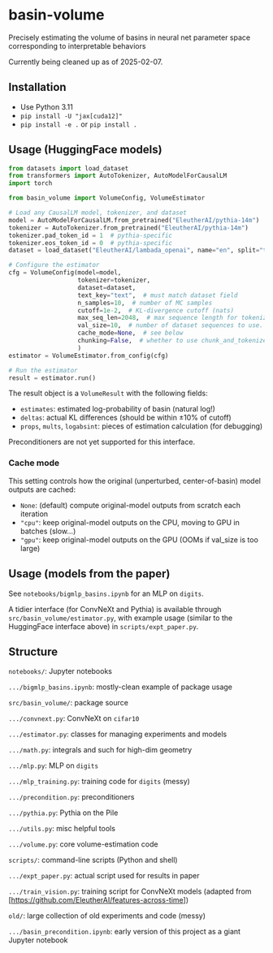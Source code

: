 # basin-volume
Precisely estimating the volume of basins in neural net parameter space corresponding to interpretable behaviors

Currently being cleaned up as of 2025-02-07.


## Installation

* Use Python 3.11
* `pip install -U "jax[cuda12]"`
* `pip install -e .` or `pip install .`


## Usage (HuggingFace models)

```python
from datasets import load_dataset
from transformers import AutoTokenizer, AutoModelForCausalLM
import torch

from basin_volume import VolumeConfig, VolumeEstimator

# Load any CausalLM model, tokenizer, and dataset
model = AutoModelForCausalLM.from_pretrained("EleutherAI/pythia-14m")
tokenizer = AutoTokenizer.from_pretrained("EleutherAI/pythia-14m")
tokenizer.pad_token_id = 1  # pythia-specific
tokenizer.eos_token_id = 0  # pythia-specific
dataset = load_dataset("EleutherAI/lambada_openai", name="en", split="test", trust_remote_code=True)

# Configure the estimator
cfg = VolumeConfig(model=model, 
                   tokenizer=tokenizer, 
                   dataset=dataset, 
                   text_key="text",  # must match dataset field
                   n_samples=10,  # number of MC samples
                   cutoff=1e-2,  # KL-divergence cutoff (nats)
                   max_seq_len=2048,  # max sequence length for tokenizer or chunk_and_tokenize
                   val_size=10,  # number of dataset sequences to use. default (None) uses all.
                   cache_mode=None,  # see below
                   chunking=False,  # whether to use chunk_and_tokenize
                   )
estimator = VolumeEstimator.from_config(cfg)

# Run the estimator
result = estimator.run()
```

The result object is a `VolumeResult` with the following fields:

* `estimates`: estimated log-probability of basin (natural log!)
* `deltas`: actual KL differences (should be within ±10% of cutoff)
* `props`, `mults`, `logabsint`: pieces of estimation calculation (for debugging)

Preconditioners are not yet supported for this interface.


### Cache mode

This setting controls how the original (unperturbed, center-of-basin) model outputs are cached:
* `None`: (default) compute original-model outputs from scratch each iteration
* `"cpu"`: keep original-model outputs on the CPU, moving to GPU in batches (slow...)
* `"gpu"`: keep original-model outputs on the GPU (OOMs if val_size is too large)


## Usage (models from the paper)

See `notebooks/bigmlp_basins.ipynb` for an MLP on `digits`.

A tidier interface (for ConvNeXt and Pythia) is available through `src/basin_volume/estimator.py`, with example usage (similar to the HuggingFace interface above) in `scripts/expt_paper.py`.


## Structure

`notebooks/`: Jupyter notebooks

`.../bigmlp_basins.ipynb`: mostly-clean example of package usage

`src/basin_volume/`: package source

`.../convnext.py`: ConvNeXt on `cifar10`

`.../estimator.py`: classes for managing experiments and models

`.../math.py`: integrals and such for high-dim geometry

`.../mlp.py`: MLP on `digits`

`.../mlp_training.py`: training code for `digits` (messy)

`.../precondition.py`: preconditioners

`.../pythia.py`: Pythia on the Pile

`.../utils.py`: misc helpful tools

`.../volume.py`: core volume-estimation code

`scripts/`: command-line scripts (Python and shell)

`.../expt_paper.py`: actual script used for results in paper

`.../train_vision.py`: training script for ConvNeXt models (adapted from [https://github.com/EleutherAI/features-across-time])

`old/`: large collection of old experiments and code (messy)

`.../basin_precondition.ipynb`: early version of this project as a giant Jupyter notebook
